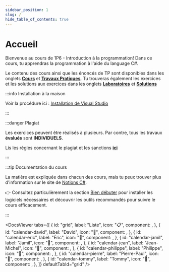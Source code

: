 ```yaml
---
sidebar_position: 1
slug: /
hide_table_of_contents: true
---
```


# Accueil

<Row>

<Column>

Bienvenue au cours de 1P6 - Introduction à la programmation! Dans ce cours, tu apprendras la programmation à l'aide du language C#.

Le contenu des cours ainsi que les énoncés de TP sont disponibles dans les onglets **[Cours](cours/introduction)** et **[Travaux Pratiques](tp/tp1)**. Tu trouveras également les exercices et les solutions aux exercices dans les onglets **[Laboratoires](laboratoire/laboratoire1.1)** et **[Solutions](solution/Laboratoire-Solution1.1)**

:::info Installation à la maison

Voir la procédure ici : [Installation de Visual Studio](https://info.cegepmontpetit.ca/notions-csharp/bien-debuter/installation-des-logiciels/visual-studio)

:::

</Column>

<Column>

:::danger Plagiat

Les exercices peuvent être réalisés à plusieurs. Par contre, tous les travaux **évalués** sont **INDIVIDUELS**.

Lis les règles concernant le plagiat et les sanctions **[ici](https://info.cegepmontpetit.ca/plagiat)**

:::

:::tip Documentation du cours

La matière est expliquée dans chacun des cours, mais tu peux trouver plus d'information sur le site de <a href="https://info.cegepmontpetit.ca/notions-csharp/" target="_blank" rel="noopener noreferrer">Notions C#</a>.


👉 Consultez particulièrement la section [Bien débuter](https://info.cegepmontpetit.ca/notions-csharp/bien-debuter/) pour installer les logiciels nécessaires et découvrir les outils recommandés pour suivre le cours efficacement.

:::

</Column>

</Row>

<DocsViewer
    tabs={[
        {
            id: "grid",
            label: "Liste",
            icon: "📋",
            component: <MainDocsGrid />,
        },
        {
            id: "calendar-david",
            label: "David",
            icon: "📅",
            component: <MainDocsCalendar professorName="David" />,
        },
        {
            id: "calendar-eric",
            label: "Éric",
            icon: "📅",
            component: <MainDocsCalendar professorName="Éric" />,
        },
        {
            id: "calendar-jamil",
            label: "Jamil",
            icon: "📅",
            component: <MainDocsCalendar professorName="Jamil" />,
        },
        {
            id: "calendar-jean",
            label: "Jean-Michel",
            icon: "📅",
            component: <MainDocsCalendar professorName="Jean-Michel" />,
        },
        {
            id: "calendar-philippe",
            label: "Philippe",
            icon: "📅",
            component: <MainDocsCalendar professorName="Philippe" />,
        },
        {
            id: "calendar-pierre",
            label: "Pierre-Paul",
            icon: "📅",
            component: <MainDocsCalendar professorName="Pierre-Paul" />,
        },
        {
            id: "calendar-tommy",
            label: "Tommy",
            icon: "📅",
            component: <MainDocsCalendar professorName="Tommy" />,
        },
    ]}
    defaultTabId="grid"
/>
